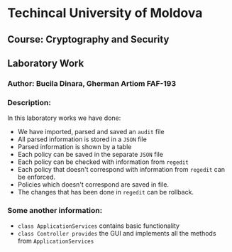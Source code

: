 # Techincal University of Moldova
## Course: Cryptography and Security
## Laboratory Work
### Author: Bucila Dinara, Gherman Artiom FAF-193

### Description:
In this laboratory works we have done:
- We have imported, parsed and saved an `audit` file
- All parsed information is stored in a `JSON` file
- Parsed information is shown by a table
- Each policy can be saved in the separate `JSON` file
- Each policy can be checked with information from `regedit`
- Each policy that doesn't correspond with information from `regedit` can be enforced.
- Policies which doesn't correspond are saved in file.
- The changes that has been done in `regedit` can be rollback.

### Some another information:
- `class ApplicationServices` contains basic functionality
- `class Controller provides` the GUI and implements all the methods from `ApplicationServices`